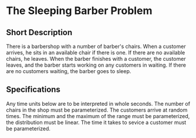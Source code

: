 # The Sleeping Barber Problem

## Short Description

There is a barbershop with a number of barber's chairs. When a customer arrives, he sits in an available chair if there is one. If there are no available chairs, he leaves. When the barber finishes with a customer, the customer leaves, and the barber starts working on any customers in waiting. If there are no customers waiting, the barber goes to sleep.

## Specifications

Any time units below are to be interpreted in whole seconds.
The number of chairs in the shop must be parameterized.
The customers arrive at random times. The minimum and the maximum of the range must be parameterized, the distribution must be linear.
The time it takes to sevice a customer must be parameterized.
